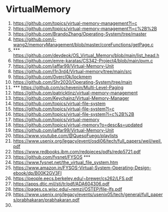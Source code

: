 # VirtualMemory
1. https://github.com/topics/virtual-memory-management?l=c
2. https://github.com/topics/virtual-memory-management?l=c%2B%2B
3. https://github.com/BrandoZhang/Operating-System/tree/master
4. https://github.com/j-wang2/memoryManagement/blob/master/coreFunctions/getPage.c
5. *** https://github.com/devdeok/OS_Virtual_Memory/blob/main/list_head.h
6. https://github.com/emre-karatas/CS342-Project4/blob/main/pvm.c
7. https://github.com/jaffar99/Virtual-Memory-Unit
8. https://github.com/l1n3rd4/Virtual-memory/tree/main/src
9. https://github.com/0vercl0k/lockmem
10. https://github.com/Shr2020/Operating-System/tree/main
11. *** https://github.com/schevenin/Multi-Level-Paging
12. https://github.com/patricktinz/virtual-memory-management
13. https://github.com/Keychainz/Virtual-Memory-Manager
14. https://github.com/topics/virtual-file-system
15. https://github.com/topics/virtual-file-system?l=c
16. https://github.com/topics/virtual-file-system?l=c%2B%2B
17. https://github.com/topics/virtual-memory
18. https://github.com/topics/virtual-memory?o=desc&s=updated
19. https://github.com/jaffar99/Virtual-Memory-Unit
20. https://www.youtube.com/@QuesoFuego/playlists
21. https://www.usenix.org/legacy/event/osdi06/tech/full_papers/weil/weil.pdf
22. https://www.redbooks.ibm.com/redpieces/pdfs/redp5721.pdf
23. https://github.com/fysnet/FYSOS ***
24. https://www.fysnet.net/the_virtual_file_system.htm
25. https://www.amazon.in/FYSOS-Virtual-System-Operating-Design-ebook/dp/B00K2GV3FI
26. https://people.eecs.berkeley.edu/~brewer/cs262/LFS.pdf
27. https://apps.dtic.mil/sti/tr/pdf/ADA604306.pdf
28. https://pages.cs.wisc.edu/~remzi/OSTEP/file-lfs.pdf
29. https://www.usenix.org/legacy/events/usenix05/tech/general/full_papers/prabhakaran/prabhakaran.pdf
30. 
